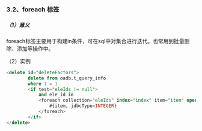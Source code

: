 ### 3.2、foreach 标签

##### （1）意义

foreach标签主要用于构建in条件，可在sql中对集合进行迭代。也常用到批量删除、添加等操作中。

（2）实例

```sql
<delete id="deleteFactors">
		delete from oadb.t_query_info
		where 1 = 1
		<if test="eleIds != null">
        	and ele_id in
        	<foreach collection="eleIds" index="index" item="item" open="(" separator="," close=")">
        		#{item, jdbcType=INTEGER}
        	</foreach>
        </if>
</delete>
```



